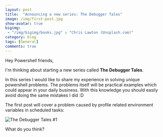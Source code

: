 ```yaml
---
layout: post
title:	"Announcing a new series: The Debugger Tales"
image: /img/first-post.jpg
show-avatar: true
bigimg:
 - "/img/bigimg/books.jpg" : "Chris Lawton (Unsplash.com)"
category: blog
tags: [General]
comments: true
---
```


Hey Powershell friends,

I'm thinking about starting a new series called **The Debugger Tales**.

In this series I would like to share my experience in solving unique powershell problems. The problems itself will be
practical examples which could appear in your daily business. With this knowledge you should easily avoid doing the same mistakes I did :D

The first post will cover a problem caused by profile related environment variables in scheduled tasks:

![The Debugger Tales #1](/img/image/tdt1.png)

What do you think?
